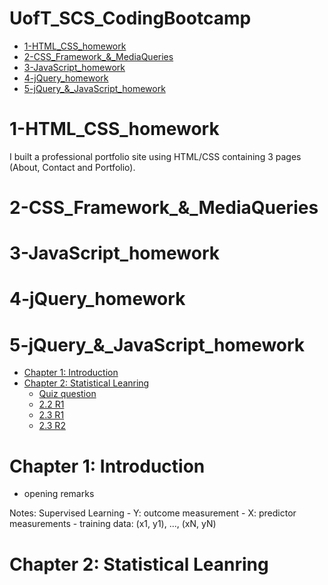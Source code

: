 UofT_SCS_CodingBootcamp
================

-   [1-HTML_CSS_homework](#html-css-homework)
-   [2-CSS_Framework_&_MediaQueries](#css-framework-mediaqueries)
-   [3-JavaScript_homework](#javascript-homework)
-   [4-jQuery_homework](#jquery-homework)
-   [5-jQuery_&_JavaScript_homework](#jquery-javascript-homework)

1-HTML_CSS_homework
=======================

I built a professional portfolio site using HTML/CSS containing 3 pages (About, Contact and Portfolio).

2-CSS_Framework_&_MediaQueries
=======================

3-JavaScript_homework
=======================

4-jQuery_homework
=======================

5-jQuery_&_JavaScript_homework
=======================

-   [Chapter 1: Introduction](#chapter-1-introduction)
-   [Chapter 2: Statistical Leanring](#chapter-2-statistical-leanring)
    -   [Quiz question](#quiz-question)
    -   [2.2 R1](#r1)
    -   [2.3 R1](#r1-1)
    -   [2.3 R2](#r2)

Chapter 1: Introduction
=======================

-   opening remarks

Notes: Supervised Learning - Y: outcome measurement - X: predictor measurements - training data: (x1, y1), ..., (xN, yN)

Chapter 2: Statistical Leanring
===============================
